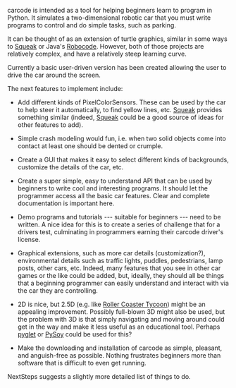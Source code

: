 carcode is intended as a tool for helping beginners learn to program in Python. It simulates a two-dimensional robotic car that you must write programs to control and do simple tasks, such as parking.

It can be thought of as an extension of turtle graphics, similar in some ways to [Squeak](http://www.squeak.org/) or Java's [Robocode](http://robocode.sourceforge.net/). However, both of those projects are relatively complex, and have a relatively steep learning curve.

Currently a basic user-driven version has been created allowing the user to drive the car around the screen.

The next features to implement include:

  * Add different kinds of PixelColorSensors. These can be used by the car to help steer it automatically, to find yellow lines, etc. [Squeak](http://www.squeak.org/) provides something similar (indeed, [Squeak](http://www.squeak.org/) could be a good source of ideas for other features to add).

  * Simple crash modeling would fun, i.e. when two solid objects come into contact at least one should be dented or crumple.

  * Create a GUI that makes it easy to select different kinds of backgrounds, customize the details of the car, etc.

  * Create a super simple, easy to understand API that can be used by beginners to write cool and interesting programs. It should let the programmer access all the basic car features. Clear and complete documentation is important here.

  * Demo programs and tutorials --- suitable for beginners --- need to be written. A nice idea for this is to create a series of challenge that for a drivers test, culminating in programmers earning their carcode driver's license.

  * Graphical extensions, such as more car details (customization?), environmental details such as traffic lights, puddles, pedestrians, lamp posts, other cars, etc. Indeed, many features that you see in other car games or the like could be added, but, ideally, they should all be things that a beginning programmer can easily understand and interact with via the car they are controlling.

  * 2D is nice, but 2.5D (e.g. like [Roller Coaster Tycoon](http://www.atari.com/rollercoastertycoon/)) might be an appealing improvement. Possibly full-blown 3D might also be used, but the problem with 3D is that simply navigating and moving around could get in the way and make it less useful as an educational tool. Perhaps [pyglet](http://www.pyglet.org/) or [PySoy](http://www.pysoy.org/) could be used for this?

  * Make the downloading and installation of carcode as simple, pleasant, and anguish-free as possible. Nothing frustrates beginners more than software that is difficult to even get running.

NextSteps suggests a slightly more detailed list of things to do.